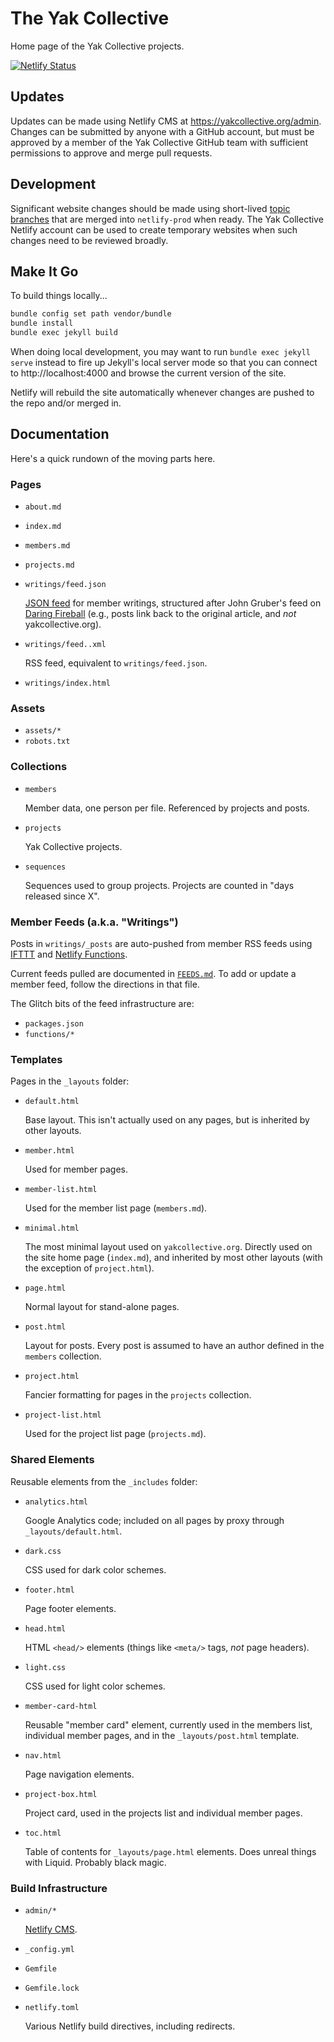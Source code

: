 # The Yak Collective

Home page of the Yak Collective projects.

[![Netlify Status](https://api.netlify.com/api/v1/badges/943ff646-41b6-4b4b-ab86-a891698c72c7/deploy-status)](https://app.netlify.com/sites/practical-lichterman-20c7e0/deploys)

## Updates

Updates can be made using Netlify CMS at https://yakcollective.org/admin. Changes can be submitted by anyone with a GitHub account, but must be approved by a member of the Yak Collective GitHub team with sufficient permissions to approve and merge pull requests.

## Development

Significant website changes should be made using short-lived [topic branches](https://git-scm.com/book/en/v2/Git-Branching-Branching-Workflows) that are merged into `netlify-prod` when ready. The Yak Collective Netlify account can be used to create temporary websites when such changes need to be reviewed broadly.

## Make It Go

To build things locally...

```sh
bundle config set path vendor/bundle
bundle install
bundle exec jekyll build
```

When doing local development, you may want to run `bundle exec jekyll serve` instead to fire up Jekyll's local server mode so that you can connect to http://localhost:4000 and browse the current version of the site.

Netlify will rebuild the site automatically whenever changes are pushed to the repo and/or merged in.

## Documentation

Here's a quick rundown of the moving parts here.

### Pages

- `about.md`
- `index.md`
- `members.md`
- `projects.md`
- `writings/feed.json`

	[JSON feed](https://jsonfeed.org/) for member writings, structured after John Gruber's feed on [Daring Fireball](https://daringfireball.net/) (e.g., posts link back to the original article, and _not_ yakcollective.org).

- `writings/feed..xml`

	RSS feed, equivalent to `writings/feed.json`.

- `writings/index.html`

### Assets

- `assets/*`
- `robots.txt`

### Collections

- `members`

	Member data, one person per file. Referenced by projects and posts.

- `projects`

	Yak Collective projects.

- `sequences`

	Sequences used to group projects. Projects are counted in "days released since X".

### Member Feeds (a.k.a. "Writings")

Posts in `writings/_posts` are auto-pushed from member RSS feeds using [IFTTT](https://ifttt.com/) and [Netlify Functions](https://functions.netlify.com/).

Current feeds pulled are documented in [`FEEDS.md`](https://github.com/The-Yak-Collective/yakcollective/blob/warren-structure/FEEDS.md). To add or update a member feed, follow the directions in that file.

The Glitch bits of the feed infrastructure are:

- `packages.json`
- `functions/*`

### Templates

Pages in the `_layouts` folder:

- `default.html`

	Base layout. This isn't actually used on any pages, but is inherited by other layouts.

- `member.html`

	Used for member pages.

- `member-list.html`

	Used for the member list page (`members.md`).

- `minimal.html`

	The most minimal layout used on `yakcollective.org`. Directly used on the site home page (`index.md`), and inherited by most other layouts (with the exception of `project.html`).

- `page.html`

	Normal layout for stand-alone pages.

- `post.html`

	Layout for posts. Every post is assumed to have an author defined in the `members` collection.

- `project.html`

	Fancier formatting for pages in the `projects` collection.

- `project-list.html`

	Used for the project list page (`projects.md`).

### Shared Elements

Reusable elements from the `_includes` folder:

- `analytics.html`

	Google Analytics code; included on all pages by proxy through `_layouts/default.html`.

- `dark.css`

	CSS used for dark color schemes.

- `footer.html`

	Page footer elements.

- `head.html`

	HTML `<head/>` elements (things like `<meta/>` tags, _not_ page headers).

- `light.css`

	CSS used for light color schemes.

- `member-card-html`

	Reusable "member card" element, currently used in the members list, individual member pages, and in the `_layouts/post.html` template.

- `nav.html`

	Page navigation elements.

- `project-box.html`

	Project card, used in the projects list and individual member pages.

- `toc.html`

	Table of contents for `_layouts/page.html` elements. Does unreal things with Liquid. Probably black magic.

### Build Infrastructure

- `admin/*`

	[Netlify CMS](https://www.netlifycms.org/).

- `_config.yml`
- `Gemfile`
- `Gemfile.lock`
- `netlify.toml`

	Various Netlify build directives, including redirects.
